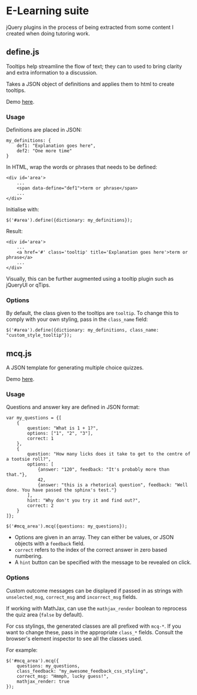 # E-Learning suite

jQuery plugins in the process of being extracted from some content I created when doing tutoring work.

## define.js

Tooltips help streamline the flow of text; they can to used to bring clarity and extra information to a discussion.

Takes a JSON object of definitions and applies them to html to create tooltips.

Demo [here](http://xiaodili.com/define).

### Usage

Definitions are placed in JSON:

	my_definitions: {
		def1: "Explanation goes here",
		def2: "One more time"
	}

In HTML, wrap the words or phrases that needs to be defined:

	<div id='area'>
		...
		<span data-define="def1">term or phrase</span>
		...
	</div>

Initialise with:

	$('#area').define({dictionary: my_definitions});

Result:

	<div id='area'>
		...
		<a href='#' class='tooltip' title='Explanation goes here'>term or phrase</a>
		...
	</div>

Visually, this can be further augmented using a tooltip plugin such as jQueryUI or qTips.

### Options

By default, the class given to the tooltips are `tooltip`. To change this to comply with your own styling, pass in the `class_name` field:
	
	$('#area').define({dictionary: my_definitions, class_name: "custom_style_tooltip"});

## mcq.js

A JSON template for generating multiple choice quizzes.

Demo [here](http://xiaodili.com/mcq).

### Usage

Questions and answer key are defined in JSON format:

	var my_questions = {[
		{
			question: "What is 1 + 1?",
			options: ["1", "2", "3"],
			correct: 1
		},
		{
			question: "How many licks does it take to get to the centre of a tootsie roll?",
			options: [
				{answer: "120", feedback: "It's probably more than that."},
				42,
				{answer: "this is a rhetorical question", feedback: "Well done. You have passed the sphinx's test."}
			],
			hint: "Why don't you try it and find out?",
			correct: 2
		}
	]};

	$('#mcq_area').mcq({questions: my_questions});

* Options are given in an array. They can either be values, or JSON objects with a `feedback` field.
* `correct` refers to the index of the correct answer in zero based numbering.
* A `hint` button can be specified with the message to be revealed on click.

### Options

Custom outcome messages can be displayed if passed in as strings with `unselected_msg`, `correct_msg` and `incorrect_msg` fields.

If working with MathJax, can use the `mathjax_render` boolean to reprocess the quiz area (`false` by default).

For css stylings, the generated classes are all prefixed with `mcq-*`. If you want to change these, pass in the appropriate `class_*` fields. Consult the browser's element inspector to see all the classes used.

For example:

	$('#mcq_area').mcq({
		questions: my_questions,
		class_feedback: "my_awesome_feedback_css_styling",
		correct_msg: "Hmmph, lucky guess!",
		mathjax_render: true
	});
